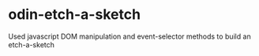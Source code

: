 # odin-etch-a-sketch

Used javascript DOM manipulation and event-selector methods to build an etch-a-sketch
